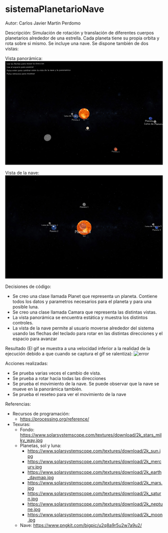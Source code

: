 # sistemaPlanetarioNave

Autor: Carlos Javier Martín Perdomo

Descripción: Simulación de rotación y translación de diferentes cuerpos planetarios alrededor de una estrella. Cada planeta tiene su propia orbita y rota sobre si mismo. Se incluye una nave. Se dispone también de dos vistas:

Vista panorámica:
![error](https://github.com/CarlosJavierMartin/sistemaPlanetarioNave/blob/master/vistaP.jpeg?raw=true)

Vista de la nave:
![error](https://github.com/CarlosJavierMartin/sistemaPlanetarioNave/blob/master/vistaN.jpeg?raw=true)

Decisiones de código:
  - Se creo una clase llamada Planet que representa un planeta. Contiene todos los datos y parametros necesarios para el planeta y para una posible luna.
  - Se creo una clase llamada Camara que representa las distintas vistas.
  - La vista panorámica se encuentra estática y muestra los distintos controles.
  - La vista de la nave permite al usuario moverse alrededor del sistema usando las flechas del teclado para rotar en las distintas direcciones y el espacio para avanzar
  

Resultado (El gif se muestra a una velocidad inferior a la realidad de la ejecución debido a que cuando se captura el gif se ralentiza):
![error](https://github.com/CarlosJavierMartin/sistemaPlanetarioNave/blob/master/spn.gif?raw=true)

Acciones realizadas:
  - Se prueba varias veces el cambio de vista.
  - Se prueba a rotar hacia todas las direcciones
  - Se prueba el movimiento de la nave. Se puede observar que la nave se mueve en la panorámica también.
  - Se prueba el reseteo para ver el movimiento de la nave
  
Referencias:
  - Recursos de programación:
    - https://processing.org/reference/
  - Texuras:
    - Fondo: https://www.solarsystemscope.com/textures/download/2k_stars_milky_way.jpg
    - Planetas, sol y luna:
      - https://www.solarsystemscope.com/textures/download/2k_sun.jpg
      - https://www.solarsystemscope.com/textures/download/2k_mercury.jpg
      - https://www.solarsystemscope.com/textures/download/2k_earth_daymap.jpg
      - https://www.solarsystemscope.com/textures/download/2k_mars.jpg
      - https://www.solarsystemscope.com/textures/download/2k_saturn.jpg
      - https://www.solarsystemscope.com/textures/download/2k_neptune.jpg
      - https://www.solarsystemscope.com/textures/download/2k_moon.jpg
    - Nave: https://www.pngkit.com/bigpic/u2q8a9r5u2w7a9u2/
